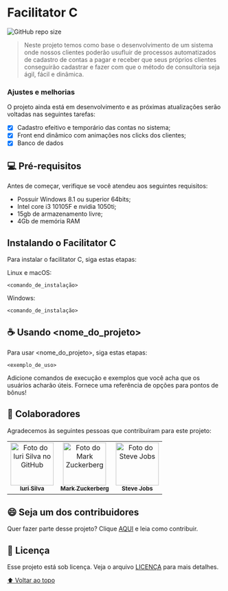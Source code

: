  # Facilitator C

![GitHub repo size](https://img.shields.io/github/repo-size/iuricode/README-template?style=for-the-badge)


<!---Colocar a imagem aqui---> 

> Neste projeto temos como base o desenvolvimento de um sistema onde nossos clientes poderão usufluir de processos automatizados de cadastro de contas a pagar e receber 
que seus próprios clientes conseguirão cadastrar e fazer com que o método de consultoria seja ágil, fácil e dinâmica. 

### Ajustes e melhorias

O projeto ainda está em desenvolvimento e as próximas atualizações serão voltadas nas seguintes tarefas:

- [x] Cadastro efeitivo e temporário das contas no sistema; 
- [x] Front end dinâmico com animações nos clicks dos clientes;
- [x] Banco de dados 

## 💻 Pré-requisitos

Antes de começar, verifique se você atendeu aos seguintes requisitos:

* Possuir Windows 8.1 ou superior 64bits; 
* Intel core i3 10105F e nvidia 1050ti;
* 15gb de armazenamento livre;
* 4Gb de memória RAM 

## Instalando o Facilitator C

Para instalar o facilitator C, siga estas etapas:

Linux e macOS:
```
<comando_de_instalação>
```

Windows:
```
<comando_de_instalação>
```

## ☕ Usando <nome_do_projeto>

Para usar <nome_do_projeto>, siga estas etapas:

```
<exemplo_de_uso>
```

Adicione comandos de execução e exemplos que você acha que os usuários acharão úteis. Fornece uma referência de opções para pontos de bônus!


## 🤝 Colaboradores

Agradecemos às seguintes pessoas que contribuíram para este projeto:

<table>
  <tr>
    <td align="center">
      <a href="#">
        <img src="https://avatars3.githubusercontent.com/u/31936044" width="100px;" alt="Foto do Iuri Silva no GitHub"/><br>
        <sub>
          <b>Iuri Silva</b>
        </sub>
      </a>
    </td>
    <td align="center">
      <a href="#">
        <img src="https://s2.glbimg.com/FUcw2usZfSTL6yCCGj3L3v3SpJ8=/smart/e.glbimg.com/og/ed/f/original/2019/04/25/zuckerberg_podcast.jpg" width="100px;" alt="Foto do Mark Zuckerberg"/><br>
        <sub>
          <b>Mark Zuckerberg</b>
        </sub>
      </a>
    </td>
    <td align="center">
      <a href="#">
        <img src="https://miro.medium.com/max/360/0*1SkS3mSorArvY9kS.jpg" width="100px;" alt="Foto do Steve Jobs"/><br>
        <sub>
          <b>Steve Jobs</b>
        </sub>
      </a>
    </td>
  </tr>
</table>


## 😄 Seja um dos contribuidores<br>

Quer fazer parte desse projeto? Clique [AQUI](CONTRIBUTING.md) e leia como contribuir.

## 📝 Licença

Esse projeto está sob licença. Veja o arquivo [LICENÇA](LICENSE.md) para mais detalhes.

[⬆ Voltar ao topo](#nome-do-projeto)<br>

